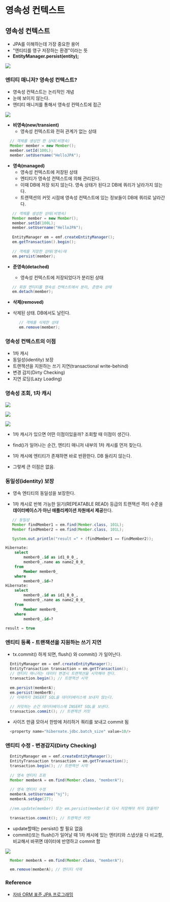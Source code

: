 # 영속성 컨텍스트


## 영속성 컨텍스트

* JPA를 이해하는데 가장 중요한 용어
* "엔티티를 영구 저장하는 환경"이라는 뜻
* **EntityManager.persist(entity);**

![](https://github.com/dididiri1/jpabook/blob/main/images/03_01.png?raw=true)

### 엔티티 매니저? 영속성 컨텍스트?

* 영속성 컨텍스트는 논리적인 개념
* 눈에 보이지 않는다.
* 엔티티 매니저를 통해서 영속성 컨텍스트에 접근

![](https://github.com/dididiri1/jpabook/blob/main/images/03_02.png?raw=true)

- **비영속(new/transient)**
  - 영속성 컨텍스트와 전혀 관계가 없는 상태

``` java
  // 객체를 생성만 한 상태(비영속)
  Member member = new Member();
  member.setId(100L);
  member.setUsername("HelloJPA");
```

- **영속(managed)**
  - 영속성 컨텍스트에 저장된 상태
  - 엔티티가 영속성 컨텍스트에 의해 관리된다.
  - 이때 DB에 저장 되지 않는다. 영속 상태가 된다고 DB에 쿼리가 날라가지 않는다.
  - 트랜잭션의 커밋 시점에 영속성 컨텍스트에 있는 정보들이 DB에 쿼리로 날라간다.

``` java
   // 객체를 생성한 상태(비영속)
   Member member = new Member();
   member.setId(100L);
   member.setUsername("HelloJPA");
      
   EntityManager em = emf.createEntityManager();
   em.getTransaction().begin();
      
   // 객체를 저장한 상태(영속)태
   em.persist(member);
```

- **준영속(detached)**

  - 영속성 컨텍스트에 저장되었다가 분리된 상태

``` java
   // 회원 엔티티를 영속성 컨텍스트에서 분리, 준영속 상태
   em.detach(member);
```

- **삭제(removed)**

- 삭제된 상태. DB에서도 날린다.

``` java
      // 객체를 삭제한 상태
      em.remove(member);
```

### 영속성 컨텍스트의 이점

- 1차 캐시
- 동일성(identity) 보장
- 트랜잭션을 지원하는 쓰기 지연(transactional write-behind)
- 변경 감지(Dirty Checking)
- 지연 로딩(Lazy Loading)


### 영속성 조회, 1차 캐시

![](https://github.com/dididiri1/jpabook/blob/main/images/03_03.png?raw=true)

![](https://github.com/dididiri1/jpabook/blob/main/images/03_04.png?raw=true)

![](https://github.com/dididiri1/jpabook/blob/main/images/03_05.png?raw=true)

- 1차 캐시가 있으면 어떤 이점이있을까? 조회할 때 이점이 생긴다.

- find()가 일어나는 순간, 엔티티 매니저 내부의 1차 캐시를 먼저 찾는다.

- 1차 캐시에 엔티티가 존재하면 바로 반환한다. DB 들리지 않는다.

- 그렇케 큰 이점은 없음.

### 동일성(identity) 보장

- 영속 엔티티의 동일성을 보장한다.

- 1차 캐시로 반복 가능한 읽기(REPEATABLE READ) 등급의 트랜잭션 격리 수준을 **데이터베이스가 아닌 애플리케이션 차원에서 제공**한다.

``` java
   // 동일성 
   Member findMember1 = em.find(Member.class, 101L);
   Member findMember2 = em.find(Member.class, 101L);

   System.out.println("result =" + (findMember1 == findMember2)); 
```

```sql
Hibernate: 
    select
        member0_.id as id1_0_0_,
        member0_.name as name2_0_0_ 
    from
        Member member0_ 
    where
        member0_.id=?
Hibernate: 
    select
        member0_.id as id1_0_0_,
        member0_.name as name2_0_0_ 
    from
        Member member0_ 
    where
        member0_.id=?
        
result = true

``` 

### 엔티티 등록 - 트랜잭션을 지원하는 쓰기 지연

- tx.commit() 하게 되면, flush() 와 commit() 가 일어난다.

``` java
  EntityManager em = emf.createEntityManager();
  EntityTransaction transaction = em.getTransaction();
  // 엔티티 매니저는 데이터 변경시 트랜잭션을 시작해야 한다.
  transaction.begin(); // 트랜잭션 시작
  
  em.persist(memberA);
  em.persist(memberB);
  // 이때까지 INSERT SQL을 데이터베이스에 보내지 않는다.
  
  // 커밋하는 순간 데이터베이스에 INSERT SQL을 보낸다.
  transaction.commit(); // 트랜잭션 커밋
``` 

- 사이즈 만큼 모아서 한방에 처리하거 쿼리를 보내고 commit 됨

``` java
  <property name="hibernate.jdbc.batch_size" value=10/>
``` 

### 엔티티 수정 - 변경감지(Dirty Checking)

``` java
  EntityManager em = emf.createEntityManager();
  EntityTransaction transaction = em.getTransaction();
  transaction.begin(); // 트랜잭션 시작
  
  // 영속 엔티티 조회
  Member memberA = em.find(Member.class, "memberA");
  
  // 영속 엔티티 수정
  memberA.setUsername("nj");
  memberA.setAge(27);
  
  //em.update(member) 또는 em.persist(member)로 다시 저장해야 하지 않을까?
  
  transaction.commit(); // 트랜잭션 커밋
``` 

- update할때는 persist() 할 필요 없음 
- commit()또는 flush()가 일어날 때 1차 캐시에 있는 엔티티와 스냅샷을 다 비교함, 비교해서 바뀌면 데이터에 반영하고 commit 함

![](https://github.com/dididiri1/jpabook/blob/main/images/03_06.png?raw=true)

``` java
  Member memberA = em.find(Member.class, "memberA");

  em.remove(memberA); // 엔티티 삭제
``` 

### Reference

- [자바 ORM 표준 JPA 프로그래밍](https://www.inflearn.com/course/ORM-JPA-Basic)
